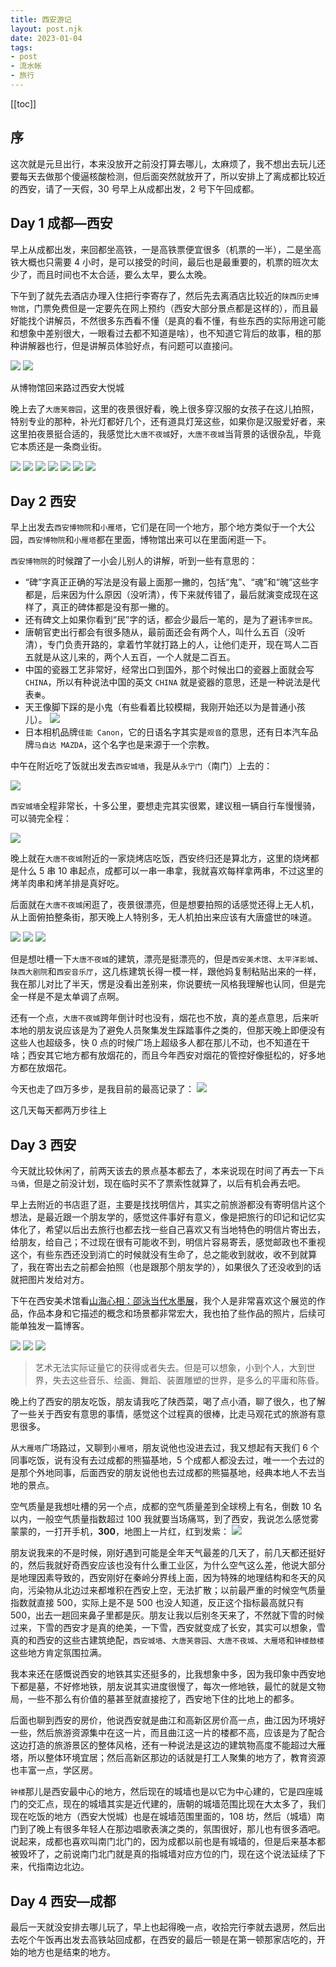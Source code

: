 ```yaml
---
title: 西安游记
layout: post.njk
date: 2023-01-04
tags:
- post
- 流水帐
- 旅行
---
```


[[toc]]

## 序

这次就是元旦出行，本来没放开之前没打算去哪儿，太麻烦了，我不想出去玩儿还要每天去做那个傻逼核酸检测，但后面突然就放开了，所以安排上了离成都比较近的西安，请了一天假，30 号早上从成都出发，2 号下午回成都。

## Day 1 成都—西安

早上从成都出发，来回都坐高铁，一是高铁票便宜很多（机票的一半），二是坐高铁大概也只需要 4 小时，是可以接受的时间，最后也是最重要的，机票的班次太少了，而且时间也不太合适，要么太早，要么太晚。

下午到了就先去酒店办理入住把行李寄存了，然后先去离酒店比较近的`陕西历史博物馆`，门票免费但是一定要先在网上预约（西安大部分景点都是这样的），而且最好能找个讲解员，不然很多东西看不懂（是真的看不懂，有些东西的实际用途可能和想象中差别很大，一眼看过去都不知道是啥），也不知道它背后的故事，租的那种讲解器也行，但是讲解员体验好点，有问题可以直接问。

![](/img/2022-xian-travel-notes/IMG_1574.jpg)
![](/img/2022-xian-travel-notes/IMG_1579.jpg)
<p class="caption">从博物馆回来路过西安大悦城</p>

晚上去了`大唐芙蓉园`，这里的夜景很好看，晚上很多穿汉服的女孩子在这儿拍照，特别专业的那种，补光灯都好几个，还有道具灯笼这些，如果你是汉服爱好者，来这里拍夜景挺合适的，我感觉比`大唐不夜城`好，`大唐不夜城`当背景的话很杂乱，毕竟它本质还是一条商业街。

![](/img/2022-xian-travel-notes/IMG_1601.jpg)
![](/img/2022-xian-travel-notes/IMG_1600.jpg)
![](/img/2022-xian-travel-notes/IMG_1606.jpg)
![](/img/2022-xian-travel-notes/IMG_1620.jpg)
![](/img/2022-xian-travel-notes/IMG_1609.jpg)
![](/img/2022-xian-travel-notes/IMG_1611.jpg)
![](/img/2022-xian-travel-notes/IMG_1627.jpg)

## Day 2 西安

早上出发去`西安博物院`和`小雁塔`，它们是在同一个地方，那个地方类似于一个大公园，`西安博物院`和`小雁塔`都在里面，博物馆出来可以在里面闲逛一下。

`西安博物院`的时候蹭了一小会儿别人的讲解，听到一些有意思的：

* “碑”字真正正确的写法是没有最上面那一撇的，包括“鬼”、“魂”和“魄”这些字都是，后来因为什么原因（没听清），传下来就传错了，最后就演变成现在这样了，真正的碑体都是没有那一撇的。
* 还有碑文上如果你看到“民”字的话，都会少最后一笔的，是为了避讳`李世民`。
* 唐朝官吏出行都会有很多随从，最前面还会有两个人，叫什么五百（没听清），专门负责开路的，拿着竹竿就打路上的人，让他们走开，现在骂人二百五就是从这儿来的，两个人五百，一个人就是二百五。
* 中国的瓷器工艺非常好，经常出口到国外，那个时候出口的瓷器上面就会写 `CHINA`，所以有种说法中国的英文 `CHINA` 就是瓷器的意思，还是一种说法是代表`秦`。
* 天王像脚下踩的是小鬼（有些看着比较模糊，我刚开始还以为是普通小孩儿）。
![](/img/2022-xian-travel-notes/IMG_1652.jpg)
* 日本相机品牌`佳能 Canon`，它的日语名字其实是`观音`的意思，还有日本汽车品牌`马自达 MAZDA`，这个名字也是来源于一个宗教。

中午在附近吃了饭就出发去`西安城墙`，我是从`永宁门`（南门）上去的：

![](/img/2022-xian-travel-notes/IMG_1671.jpg)

`西安城墙`全程非常长，十多公里，要想走完其实很累，建议租一辆自行车慢慢骑，可以骑完全程：

![](/img/2022-xian-travel-notes/IMG_1678.jpg)

晚上就在`大唐不夜城`附近的一家烧烤店吃饭，西安终归还是算北方，这里的烧烤都是什么 5 串 10 串起点，成都可以一串一串拿，我就喜欢每样拿两串，不过这里的烤羊肉串和烤羊排是真好吃。

后面就在`大唐不夜城`闲逛了，夜景很漂亮，但是想要拍照的话感觉还得上无人机，从上面俯拍整条街，那天晚上人特别多，无人机拍出来应该有大唐盛世的味道。

![](/img/2022-xian-travel-notes/IMG_1584.jpg)
![](/img/2022-xian-travel-notes/IMG_1588.jpg)
![](/img/2022-xian-travel-notes/IMG_1691.jpg)

但是想吐槽一下`大唐不夜城`的建筑，漂亮是挺漂亮的，但是`西安美术馆`、`太平洋影城`、`陕西大剧院`和`西安音乐厅`，这几栋建筑长得一模一样，跟他妈复制粘贴出来的一样，我在那儿对比了半天，愣是没看出差别来，你说要统一风格我理解也认同，但是完全一样是不是太单调了点啊。

还有一个点，`大唐不夜城`跨年倒计时也没有，烟花也不放，真的差点意思，后来听本地的朋友说应该是为了避免人员聚集发生踩踏事件之类的，但那天晚上即便没有这些人也超级多，快 0 点的时候广场上超级多人都在那儿不动，也不知道在干啥；西安其它地方都有放烟花的，而且今年西安对烟花的管控好像挺松的，好多地方都在放烟花。

今天也走了四万多步，是我目前的最高记录了：
![](/img/2022-xian-travel-notes/IMG_0320.jpg)
<p class="caption">这几天每天都两万步往上</p>

## Day 3 西安

今天就比较休闲了，前两天该去的景点基本都去了，本来说现在时间了再去一下`兵马俑`，但是之前没计划，现在临时买不了票索性就算了，以后有机会再去吧。

早上去附近的书店逛了逛，主要是找找明信片，其实之前旅游都没有寄明信片这个想法，是最近跟一个朋友学的，感觉这件事好有意义，像是把旅行的印记和记忆实体化了，希望以后出去旅行也都去找一些自己喜欢又有当地特色的明信片寄出去，给朋友，给自己；不过现在很有可能收不到，明信片容易寄丢，感觉邮政也不重视这个，有些东西还没到消亡的时候就没有生命了，总之能收到就收，收不到就算了，我在寄出去之前都会拍照（也是跟那个朋友学的），如果很久了还没收到的话就把图片发给对方。

下午在西安美术馆看[山海心相：邵泳当代水墨展](https://xinzhao.me/posts/wisdom-beyond-the-heart-shao-yong-contemporary-ink-painting-exhibition/)，我个人是非常喜欢这个展览的作品，作品本身和它描述的概念和场景都非常宏大，我也拍了些作品的照片，后续可能单独发一篇博客。

![](/img/2022-xian-travel-notes/IMG_1730.jpg)
![](/img/2022-xian-travel-notes/IMG_1731.jpg)
![](/img/2022-xian-travel-notes/IMG_1732.jpg)

> 艺术无法实际证量它的获得或者失去。但是可以想象，小到个人，大到世界，失去这些音乐、绘画、舞蹈、装置雕塑的世界，是多么的平庸和陈昏。

晚上约了西安的朋友吃饭，朋友请我吃了陕西菜，喝了点小酒，聊了很久，也了解了一些关于西安有意思的事情，感觉这个过程真的很棒，比走马观花式的旅游有意思很多。

从`大雁塔`广场路过，又聊到`小雁塔`，朋友说他也没进去过，我又想起有天我们 6 个同事吃饭，说有没有去过成都的熊猫基地，5 个成都人都没去过，唯一一个去过的是那个外地同事，后面西安的朋友说他也去过成都的熊猫基地，经典本地人不去当地的景点。

空气质量是我想吐槽的另一个点，成都的空气质量差到全球榜上有名，倒数 10 名以内，一般空气质量指数超过 100 我就要当场痛骂，到了西安，我说怎么感觉雾蒙蒙的，一打开手机，**300**，地图上一片红，红到发紫：
![](/img/2022-xian-travel-notes/IMG_0286.jpg)

朋友说我来的不是时候，刚好遇到可能是全年天气最差的几天了，前几天都还挺好的，然后我就好奇西安应该也没有什么重工业区，为什么空气这么差，他说大部分是地理因素导致的，西安刚好在秦岭分界线上面，因为特殊的地理结构和冬天的风向，污染物从北边过来都堆积在西安上空，无法扩散；以前最严重的时候空气质量指数就直接 500，实际上是不是 500 也没人知道，反正这个指标最高就只有 500，出去一趟回来鼻子里都是灰。朋友让我以后别冬天来了，不然就下雪的时候过来，下雪的西安才是真的绝美，一下雪，西安就变成了长安，其实可以想象，雪真的和西安的这些古建筑绝配，`西安城墙`、`大唐芙蓉园`、`大唐不夜城`、`大雁塔`和`钟楼鼓楼`这些地方肯定氛围拉满。

我本来还在感慨说西安的地铁其实还挺多的，比我想象中多，因为我印象中西安地下都是墓，不好修地铁，朋友说其实进度很慢了，每次一修地铁，最忙的就是文物局，一些不那么有价值的墓甚至就直接挖了，西安地下住的比地上的都多。

后面也聊到西安的房价，他说西安就是曲江和高新区房价高一点，曲江因为环境好一些，然后旅游资源集中在这一片，而且曲江这一片的楼都不高，应该是为了配合这边打造的旅游景区的整体风格，还有一种说法是这边的建筑物高度不能超过大雁塔，所以整体环境宜居；然后高新区那边的话就是打工人聚集的地方了，教育资源也丰富一点，学区房。

`钟楼`那儿是西安最中心的地方，然后现在的城墙也是以它为中心建的，它是四座城门的交汇点，现在的城墙其实是近代建的，唐朝的城墙范围比现在大太多了，我们现在吃饭的地方（西安大悦城）也是在城墙范围里面的，108 坊，然后（城墙）南门到了晚上有很多年轻人在那边唱歌表演之类的，氛围很好，那儿也有很多酒吧。说起来，成都也喜欢叫南门北门的，因为成都以前也是有城墙的，但是后来基本都被毁坏了，之前说南门北门就是真的指城墙对应方位的门，现在这个说法延续了下来，代指南边北边。

## Day 4 西安—成都

最后一天就没安排去哪儿玩了，早上也起得晚一点，收拾完行李就去退房，然后出去吃个午饭再出发去高铁站回成都，在西安的最后一顿是在第一顿那家店吃的，开始的地方也是结束的地方。
